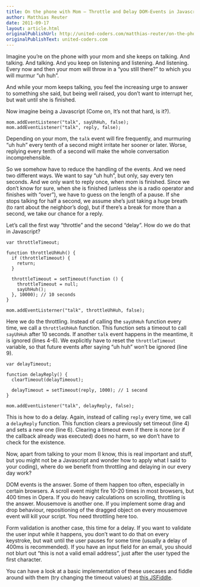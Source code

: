```yaml
---
title: On the phone with Mom – Throttle and Delay DOM-Events in Javascript
author: Matthias Reuter
date: 2011-09-17
layout: article.html
originalPublishUrl: http://united-coders.com/matthias-reuter/on-the-phone-with-mom-throttle-and-delay-in-javascript/
originalPublishText: united-coders.com
---
```


Imagine you’re on the phone with your mom and she keeps on talking. And talking. And talking. And you keep on listening and listening. And listening. Every now and then your mom will throw in a “you still there?” to which you will murmur “uh huh”.

And while your mom keeps talking, you feel the increasing urge to answer to something she said, but being well raised, you don’t want to interrupt her, but wait until she is finished.

Now imagine being a Javascript (Come on, It’s not that hard, is it?).

    mom.addEventListener("talk", sayUhHuh, false);
    mom.addEventListener("talk", reply, false);

Depending on your mom, the `talk` event will fire frequently, and murmuring “uh huh” every tenth of a second might irritate her sooner or later. Worse, replying every tenth of a second will make the whole conversation incomprehensible.

So we somehow have to reduce the handling of the events. And we need two different ways. We want to say “uh huh”, but only, say every ten seconds. And we only want to reply once, when mom is finished. Since we don’t know for sure, when she is finished (unless she is a radio operator and finishes with “over”), we have to guess on the length of a pause. If she stops talking for half a second, we assume she’s just taking a huge breath (to rant about the neighbor’s dog), but if there’s a break for more than a second, we take our chance for a reply.

Let’s call the first way “throttle” and the second “delay”. How do we do that in Javascript?

    var throttleTimeout;

    function throttleUhHuh() {
      if (throttleTimeout) {
        return;
      }

      throttleTimeout = setTimeout(function () {
        throttleTimeout = null;
        sayUhHuh();
      }, 10000); // 10 seconds
    }

    mom.addEventListerner("talk", throttleUhHuh, false);

Here we do the throttling. Instead of calling the `sayUhHuh` function every time, we call a `throttleUhHuh` function. This function sets a timeout to call `sayUhHuh` after 10 seconds. If another `talk` event happens in the meantime, it is ignored (lines 4-6). We explicitly have to reset the `throttleTimeout` variable, so that future events after saying “uh huh” won’t be ignored (line 9).

    var delayTimeout;

    function delayReply() {
      clearTimeout(delayTimeout);

      delayTimeout = setTimeout(reply, 1000); // 1 second
    }

    mom.addEventListener("talk", delayReply, false);

This is how to do a delay. Again, instead of calling `reply` every time, we call a `delayReply` function. This function clears a previously set timeout (line 4) and sets a new one (line 6). Clearing a timeout even if there is none (or if the callback already was executed) does no harm, so we don’t have to check for the existence.

Now, apart from talking to your mom (I know, this is real important and stuff, but you might not be a Javascript and wonder how to apply what I said to your coding), where do we benefit from throttling and delaying in our every day work?

DOM events is the answer. Some of them happen too often, especially in certain browsers. A scroll event might fire 10-20 times in most browsers, but 400 times in Opera. If you do heavy calculations on scrolling, throttling is the answer. Mousemove is another one. If you implement some drag and drop behaviour, repositioning of the dragged object on every mousemove event will kill your script. You need throttling here too.

Form validation is another case, this time for a delay. If you want to validate the user input while it happens, you don’t want to do that on every keystroke, but wait until the user pauses for some time (usually a delay of 400ms is recommended). If you have an input field for an email, you should not blurt out “this is not a valid email address”, just after the user typed the first character.

You can have a look at a basic implementation of these usecases and fiddle around with them (try changing the timeout values) at [this JSFiddle][1].

[1]: http://jsfiddle.net/gweax/QfxEA/2/
